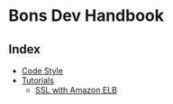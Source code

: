 # Bons Dev Handbook

## Index
- [Code Style](code-style/README.md)
- [Tutorials](tutorials/README.md)
  - [SSL with Amazon ELB](tutorials/ssl-with-Amazon-ELB.md)

